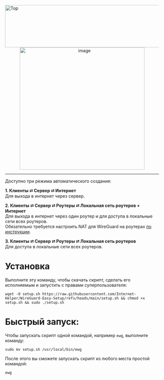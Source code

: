 <img width="1104" height="139" alt="Top" src="https://github.com/user-attachments/assets/e95486c7-f25d-49e2-9ccb-ee58a4357806" />

<div align="center">
<img width="409" height="401" alt="image" src="https://github.com/user-attachments/assets/4f1d59dc-b728-4415-acf5-d4bd35234f59" />
</div>

***

Доступно три режима автоматического создания:

**1. Клиенты ⮂ Сервер ⮂ Интернет**  
   Для выхода в интернет через сервер.

**2. Клиенты ⮂ Сервер ⮂ Роутеры ⮂ Локальная сеть роутеров + Интернет**  
   Для выхода в интернет через один роутер и для доступа в локальные сети всех роутеров.  
   Обязательно требуется настроить NAT для WireGuard на роутерах [по инструкции](https://github.com/Internet-Helper/WireGuard-Auto-Setup-Script/wiki).

**3. Клиенты ⮂ Сервер ⮂ Роутеры ⮂ Локальная сеть роутеров**  
   Для доступа в локальные сети всех роутеров.

# Установка

Выполните эту команду, чтобы скачать скрипт, сделать его исполняемым и запустить с правами суперпользователя:
```
wget -O setup.sh https://raw.githubusercontent.com/Internet-Helper/WireGuard-Easy-Setup/refs/heads/main/setup.sh && chmod +x setup.sh && sudo ./setup.sh
```

# Быстрый запуск:

Чтобы запускать скрипт одной командой, например `ewg`, выполните команду:

```
sudo mv setup.sh /usr/local/bin/ewg
```

После этого вы сможете запускать скрипт из любого места простой командой:
```
ewg
```
